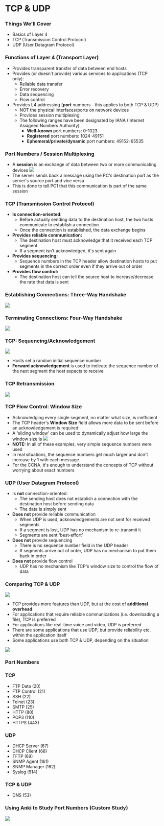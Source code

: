 # TCP & UDP
### Things We'll Cover
- Basics of Layer 4
- TCP (Transmission Control Protocol)
- UDP (User Datagram Protocol)
### Functions of Layer 4 (Transport Layer)
- Provides transparent transfer of data between end hosts
- Provides (or doesn't provide) various services to applications (TCP only):
	- Reliable data transfer
	- Error recovery
	- Data sequencing
	- Flow control
- Provides L4 addressing (**port** numbers - this applies to both TCP & UDP)
	- NOT the physical interfaces/ports on network devices
	- Provides session multiplexing
	- The following ranges have been designated by IANA (Internet Assigned Numbers Authority)
		- **Well-known** port numbers: 0-1023
		- **Registered** port numbers: 1024-49151
		- **Ephemeral/private/dynamic** port numbers: 49152-65535
### Port Numbers / Session Multiplexing
- A **session** is an exchange of data between two or more communicating devices
![](attachments/Pasted%20image%2020250225222456.png)
- The server sends back a message using the PC's destination port as the server's source port and vice versa
- This is done to tell PC1 that this communication is part of the same session
### TCP (Transmission Control Protocol)
- **Is connection-oriented:**
	- Before actually sending data to the destination host, the two hosts communicate to establish a connection
	- Once the connection is established, the data exchange begins
- **Provides reliable communication:**
	- The destination host must acknowledge that it received each TCP segment
	- If a segment isn't acknowledged, it's sent again
- **Provides sequencing:**
	- Sequence numbers in the TCP header allow destination hosts to put segments in the correct order even if they arrive out of order
- **Provides flow control:**
	- The destination host can tell the source host to increase/decrease the rate that data is sent
### Establishing Connections: Three-Way Handshake
![](attachments/Pasted%20image%2020250225223814.png)
### Terminating Connections: Four-Way Handshake
![](attachments/Pasted%20image%2020250225223932.png)
### TCP: Sequencing/Acknowledgement
![](attachments/Pasted%20image%2020250225224154.png)
- Hosts set a random initial sequence number
- **Forward acknowledgement** is used to indicate the sequence number of the next segment the host expects to receive
### TCP Retransmission
![](attachments/Pasted%20image%2020250225224358.png)
### TCP Flow Control: Window Size
- Acknowledging every single segment, no matter what size, is inefficient
- The TCP header's **Window Size** field allows more data to be sent before an acknowledgement is required
- A 'sliding window' can be used to dynamically adjust how large the window size is
![](attachments/Pasted%20image%2020250225224643.png)
- **NOTE:** In all of these examples, very simple sequence numbers were used
- In real situations, the sequence numbers get much larger and don't increase by 1 with each message
- For the CCNA, it's enough to understand the concepts of TCP without worrying about exact numbers
### UDP (User Datagram Protocol)
- Is **not** connection-oriented:
	- The sending host does not establish a connection with the destination host before sending data
	- The data is simply sent
- **Does not** provide reliable communication
	- When UDP is used, acknowledgements are not sent for received segments
	- If a segment is lost, UDP has no mechanism to re-transmit it
	- Segments are sent 'best-effort'
- **Does not** provide sequencing
	- There is no sequence number field in the UDP header
	- If segments arrive out of order, UDP has no mechanism to put them back in order
- **Does not** provide flow control
	- UDP has no mechanism like TCP's window size to control the flow of data
### Comparing TCP & UDP
![](attachments/Pasted%20image%2020250225230049.png)
- TCP provides more features than UDP, but at the cost of **additional overhead**
- For applications that require reliable communications (i.e. downloading a file), TCP is preferred
- For applications like real-time voice and video, UDP is preferred
- There are some applications that use UDP, but provide reliability etc. within the application itself
- Some applications use both TCP & UDP, depending on the situation

![](attachments/Pasted%20image%2020250225231107.png)
### Port Numbers
### TCP
- FTP Data (20)
- FTP Control (21)
- SSH (22)
- Telnet (23)
- SMTP (25)
- HTTP (80)
- POP3 (110)
- HTTPS (443)
### UDP
- DHCP Server (67)
- DHCP Client (68)
- TFTP (69)
- SNMP Agent (161)
- SNMP Manager (162)
- Syslog (514)
### TCP & UDP
- DNS (53)
### Using Anki to Study Port Numbers (Custom Study)
![](attachments/Pasted%20image%2020250225231744.png)
